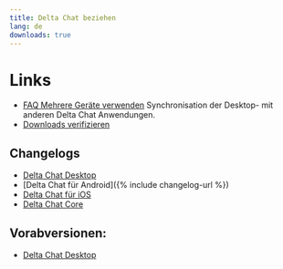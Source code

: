 ```yaml
---
title: Delta Chat beziehen
lang: de
downloads: true
---
```




<!-- GENERATED FILE -- DO NOT EDIT -->



# Links

* [FAQ Mehrere Geräte verwenden](help#multiclient) Synchronisation der Desktop- mit anderen Delta Chat Anwendungen.
* [Downloads verifizieren](verify-downloads)

## Changelogs

* [Delta Chat Desktop](https://github.com/deltachat/deltachat-desktop/blob/master/CHANGELOG.md)
* [Delta Chat für Android]({% include changelog-url %})
* [Delta Chat für iOS](https://github.com/deltachat/deltachat-ios/blob/master/CHANGELOG.md)
* [Delta Chat Core](https://github.com/deltachat/deltachat-core-rust/blob/master/CHANGELOG.md)

## Vorabversionen:
* [Delta Chat Desktop](https://download.delta.chat/desktop/preview/)
